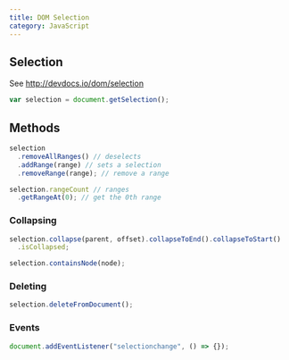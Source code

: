 ```yaml
---
title: DOM Selection
category: JavaScript
---
```


## Selection

See <http://devdocs.io/dom/selection>

```js
var selection = document.getSelection();
```

## Methods

```js
selection
  .removeAllRanges() // deselects
  .addRange(range) // sets a selection
  .removeRange(range); // remove a range
```

```js
selection.rangeCount // ranges
  .getRangeAt(0); // get the 0th range
```

### Collapsing

```js
selection.collapse(parent, offset).collapseToEnd().collapseToStart()
  .isCollapsed;
```

```js
selection.containsNode(node);
```

### Deleting

```js
selection.deleteFromDocument();
```

### Events

```js
document.addEventListener("selectionchange", () => {});
```
